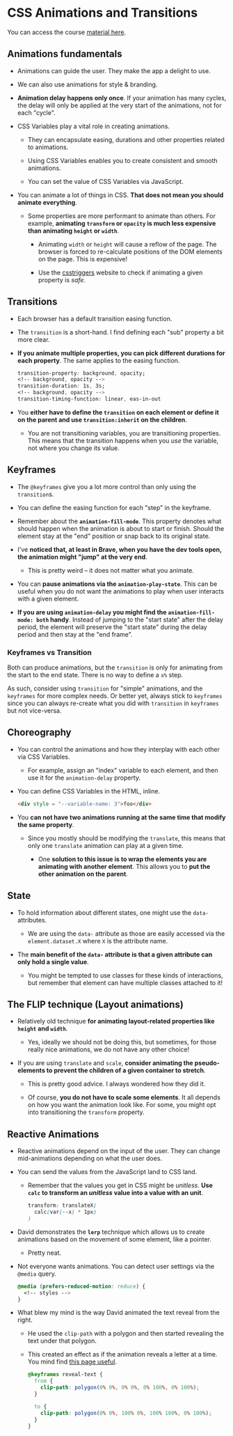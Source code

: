 # CSS Animations and Transitions

You can access the course [material here](https://frontendmasters.com/courses/css-animations/).

## Animations fundamentals

- Animations can guide the user. They make the app a delight to use.

- We can also use animations for style & branding.

- **Animation delay happens only once**. If your animation has many cycles, the delay will only be applied at the very start of the animations, not for each "cycle".

- CSS Variables play a vital role in creating animations.

  - They can encapsulate easing, durations and other properties related to animations.

  - Using CSS Variables enables you to create consistent and smooth animations.

  - You can set the value of CSS Variables via JavaScript.

- You can animate a lot of things in CSS. **That does not mean you should animate everything**.

  - Some properties are more performant to animate than others. For example, **animating `transform` or `opacity` is much less expensive than animating `height` or `width`**.

    - Animating `width` or `height` will cause a reflow of the page. The browser is forced to re-calculate positions of the DOM elements on the page. This is expensive!

    - Use the [csstriggers](https://csstriggers.com/) website to check if animating a given property is _safe_.

## Transitions

- Each browser has a default transition easing function.

- The `transition` is a short-hand. I find defining each "sub" property a bit more clear.

- **If you animate multiple properties, you can pick different durations for each property**. The same applies to the easing function.

    ```css
    transition-property: background, opacity;
    <!-- background, opacity -->
    transition-duration: 1s, 3s;
    <!-- background, opacity -->
    transition-timing-function: linear, eas-in-out
    ```

- You **either have to define the `transition` on each element or define it on the parent and use `transition:inherit` on the children**.

  - You are not transitioning variables, you are transitioning properties. This means that the transition happens when you _use_ the variable, not where you change its value.

## Keyframes

- The `@keyframes` give you a lot more control than only using the `transition`s.

- You can define the easing function for each "step" in the keyframe.

- Remember about the **`animation-fill-mode`**. This property denotes what should happen when the animation is about to start or finish. Should the element stay at the "end" position or snap back to its original state.

- I've **noticed that, at least in Brave, when you have the dev tools open, the animation might "jump" at the very end**.

  - This is pretty weird – it does not matter what you animate.

- You can **pause animations via the `animation-play-state`**. This can be useful when you do not want the animations to play when user interacts with a given element.

- **If you are using `animation-delay` you might find the `animation-fill-mode: both` handy**. Instead of jumping to the "start state" after the delay period, the element will preserve the "start state" during the delay period and then stay at the "end frame".

### Keyframes vs Transition

Both can produce animations, but the `transition` is only for animating from the start to the end state. There is no way to define a `x%` step.

As such, consider using `transition` for "simple" animations, and the `keyframes` for more complex needs. Or better yet, always stick to `keyframes` since you can always re-create what you did with `transition` in `keyframes` but not vice-versa.

## Choreography

- You can control the animations and how they interplay with each other via CSS Variables.

  - For example, assign an "index" variable to each element, and then use it for the `animation-delay` property.

- You can define CSS Variables in the HTML, inline.

  ```html
  <div style = "--variable-name: 3">foo</div>
  ```

- You **can not have two animations running at the same time that modify the same property**.

  - Since you mostly should be modifying the `translate`, this means that only one `translate` animation can play at a given time.

    - One **solution to this issue is to wrap the elements you are animating with another element**. This allows you to **put the other animation on the parent**.

## State

- To hold information about different states, one might use the `data-` attributes.

  - We are using the `data-` attribute as those are easily accessed via the `element.dataset.X` where `X` is the attribute name.

- The **main benefit of the `data-` attribute is that a given attribute can only hold a single value**.

  - You might be tempted to use classes for these kinds of interactions, but remember that element can have multiple classes attached to it!

## The FLIP technique (Layout animations)

- Relatively old technique **for animating layout-related properties like `height` and `width`**.

  - Yes, ideally we should not be doing this, but sometimes, for those really nice animations, we do not have any other choice!

- If you are using `translate` and `scale`, **consider animating the pseudo-elements to prevent the children of a given container to stretch**.

  - This is pretty good advice. I always wondered how they did it.

  - Of course, **you do not have to scale some elements**. It all depends on how you want the animation look like. For some, you might opt into transitioning the `transform` property.

## Reactive Animations

- Reactive animations depend on the input of the user. They can change mid-animations depending on what the user does.

- You can send the values from the JavaScript land to CSS land.

  - Remember that the values you get in CSS might be _unitless_. **Use `calc` to transform an _unitless_ value into a value with an unit**.

    ```css
    transform: translateX(
      calc(var(--x) * 1px)
    )
    ```

- David demonstrates the **`lerp`** technique which allows us to create animations based on the movement of some element, like a pointer.

  - Pretty neat.

- Not everyone wants animations. You can detect user settings via the `@media` query.

  ```css
  @media (prefers-reduced-motion: reduce) {
    <!-- styles -->
  }
  ```

- What blew my mind is the way David animated the text reveal from the right.

  - He used the `clip-path` with a polygon and then started revealing the text under that polygon.

  - This created an effect as if the animation reveals a letter at a time. You mind find [this page useful](https://bennettfeely.com/clippy/).

    ```css
    @keyframes reveal-text {
      from {
        clip-path: polygon(0% 0%, 0% 0%, 0% 100%, 0% 100%);
      }

      to {
        clip-path: polygon(0% 0%, 100% 0%, 100% 100%, 0% 100%);
      }
    }
    ```
